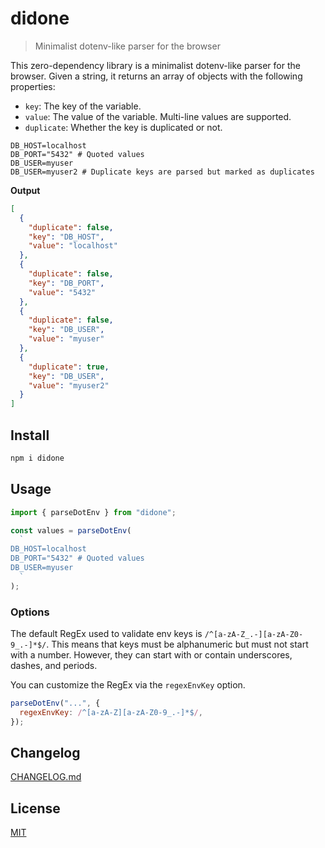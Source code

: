 # didone

> Minimalist dotenv-like parser for the browser

This zero-dependency library is a minimalist dotenv-like parser for the browser. Given a string, it returns an array of objects with the following properties:

- `key`: The key of the variable.
- `value`: The value of the variable. Multi-line values are supported.
- `duplicate`: Whether the key is duplicated or not.

```dotenv
DB_HOST=localhost
DB_PORT="5432" # Quoted values
DB_USER=myuser
DB_USER=myuser2 # Duplicate keys are parsed but marked as duplicates
```

**Output**

```json
[
  {
    "duplicate": false,
    "key": "DB_HOST",
    "value": "localhost"
  },
  {
    "duplicate": false,
    "key": "DB_PORT",
    "value": "5432"
  },
  {
    "duplicate": false,
    "key": "DB_USER",
    "value": "myuser"
  },
  {
    "duplicate": true,
    "key": "DB_USER",
    "value": "myuser2"
  }
]
```

## Install

```sh
npm i didone
```

## Usage

```js
import { parseDotEnv } from "didone";

const values = parseDotEnv(
  `
DB_HOST=localhost
DB_PORT="5432" # Quoted values
DB_USER=myuser
  `
);
```

### Options

The default RegEx used to validate env keys is `/^[a-zA-Z_.-][a-zA-Z0-9_.-]*$/`. This means that keys must be alphanumeric but must not start with a number. However, they can start with or contain underscores, dashes, and periods.

You can customize the RegEx via the `regexEnvKey` option.

```js
parseDotEnv("...", {
  regexEnvKey: /^[a-zA-Z][a-zA-Z0-9_.-]*$/,
});
```

## Changelog

[CHANGELOG.md](CHANGELOG.md)

## License

[MIT](LICENSE)
